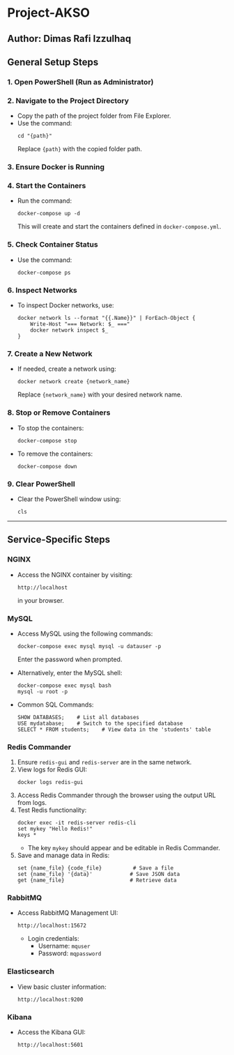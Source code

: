 # Project-AKSO
## Author: Dimas Rafi Izzulhaq

## General Setup Steps

### 1. Open PowerShell (Run as Administrator)

### 2. Navigate to the Project Directory
- Copy the path of the project folder from File Explorer.
- Use the command:
  ```
  cd "{path}"
  ```
  Replace `{path}` with the copied folder path.

### 3. Ensure Docker is Running

### 4. Start the Containers
- Run the command:
  ```
  docker-compose up -d
  ```
  This will create and start the containers defined in `docker-compose.yml`.

### 5. Check Container Status
- Use the command:
  ```
  docker-compose ps
  ```

### 6. Inspect Networks
- To inspect Docker networks, use:
  ```
  docker network ls --format "{{.Name}}" | ForEach-Object {
      Write-Host "=== Network: $_ ==="
      docker network inspect $_
  }
  ```

### 7. Create a New Network
- If needed, create a network using:
  ```
  docker network create {network_name}
  ```
  Replace `{network_name}` with your desired network name.

### 8. Stop or Remove Containers
- To stop the containers:
  ```
  docker-compose stop
  ```
- To remove the containers:
  ```
  docker-compose down
  ```

### 9. Clear PowerShell
- Clear the PowerShell window using:
  ```
  cls
  ```

---

## Service-Specific Steps

### NGINX
- Access the NGINX container by visiting:
  ```
  http://localhost
  ```
  in your browser.

### MySQL
- Access MySQL using the following commands:
  ```
  docker-compose exec mysql mysql -u datauser -p
  ```
  Enter the password when prompted.

- Alternatively, enter the MySQL shell:
  ```
  docker-compose exec mysql bash
  mysql -u root -p
  ```

- Common SQL Commands:
  ```
  SHOW DATABASES;    # List all databases
  USE mydatabase;    # Switch to the specified database
  SELECT * FROM students;    # View data in the 'students' table
  ```

### Redis Commander
1. Ensure `redis-gui` and `redis-server` are in the same network.
2. View logs for Redis GUI:
   ```
   docker logs redis-gui
   ```
3. Access Redis Commander through the browser using the output URL from logs.
4. Test Redis functionality:
   ```
   docker exec -it redis-server redis-cli
   set mykey "Hello Redis!"
   keys *
   ```
   - The key `mykey` should appear and be editable in Redis Commander.
5. Save and manage data in Redis:
   ```
   set {name_file} {code_file}          # Save a file
   set {name_file} '{data}'            # Save JSON data
   get {name_file}                     # Retrieve data
   ```

### RabbitMQ
- Access RabbitMQ Management UI:
  ```
  http://localhost:15672
  ```
  - Login credentials:
    - Username: `mquser`
    - Password: `mqpassword`

### Elasticsearch
- View basic cluster information:
  ```
  http://localhost:9200
  ```

### Kibana
- Access the Kibana GUI:
  ```
  http://localhost:5601